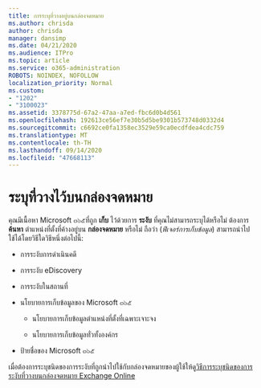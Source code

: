 ```yaml
---
title: การระบุที่วางอยู่บนกล่องจดหมาย
ms.author: chrisda
author: chrisda
manager: dansimp
ms.date: 04/21/2020
ms.audience: ITPro
ms.topic: article
ms.service: o365-administration
ROBOTS: NOINDEX, NOFOLLOW
localization_priority: Normal
ms.custom:
- "1202"
- "3100023"
ms.assetid: 3378775d-67a2-47aa-a7ed-fbc6d0b4d561
ms.openlocfilehash: 192613ce56ef7e30b5d5be9301b573748d0332d4
ms.sourcegitcommit: c6692ce0fa1358ec3529e59ca0ecdfdea4cdc759
ms.translationtype: MT
ms.contentlocale: th-TH
ms.lasthandoff: 09/14/2020
ms.locfileid: "47668113"
---
```

# <a name="identify-holds-placed-on-mailboxes"></a>ระบุที่วางไว้บนกล่องจดหมาย

คุณมีเนื้อหา Microsoft ๓๖๕ที่ถูก **เก็บ** ไว้ด้วยการ **ระงับ** ที่คุณไม่สามารถระบุได้หรือไม่ ต้องการ **ค้นหา** ตำแหน่งที่ตั้งที่ค้างอยู่บน **กล่องจดหมาย** หรือไม่ ถือว่า (*ฟีเจอร์การเก็บข้อมูล*) สามารถนำไปใช้ได้โดยวิธีใดวิธีหนึ่งต่อไปนี้:
  
- การระงับการดำเนินคดี

- การระงับ eDiscovery

- การระงับในสถานที่

- นโยบายการเก็บข้อมูลของ Microsoft ๓๖๕ 

  - นโยบายการเก็บข้อมูลตำแหน่งที่ตั้งที่เฉพาะเจาะจง

  - นโยบายการเก็บข้อมูลทั่วทั้งองค์กร

- ป้ายชื่อของ Microsoft ๓๖๕

เมื่อต้องการระบุชนิดของการระงับที่ถูกนำไปใช้กับกล่องจดหมายของผู้ใช้ให้ดู[วิธีการระบุชนิดของการระงับที่วางบนกล่องจดหมาย Exchange Online](https://docs.microsoft.com/microsoft-365/compliance/identify-a-hold-on-an-exchange-online-mailbox)

